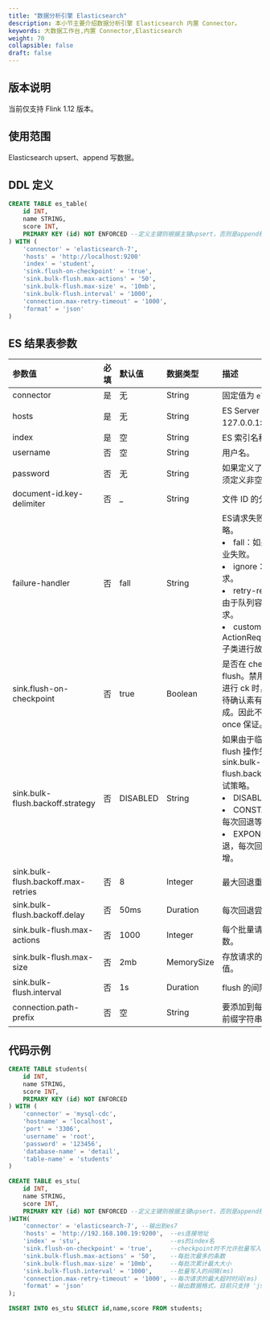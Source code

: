 ```yaml
---
title: "数据分析引擎 Elasticsearch"
description: 本小节主要介绍数据分析引擎 Elasticsearch 内置 Connector。 
keywords: 大数据工作台,内置 Connector,Elasticsearch
weight: 70
collapsible: false
draft: false
---
```




## 版本说明

当前仅支持 Flink 1.12 版本。

## 使用范围

Elasticsearch upsert、append 写数据。

## DDL 定义

```sql
CREATE TABLE es_table(
    id INT,
    name STRING,
    score INT,
    PRIMARY KEY (id) NOT ENFORCED --定义主键则根据主键upsert，否则是append模式
) WITH (
    'connector' = 'elasticsearch-7',
    'hosts' = 'http://localhost:9200'
    'index' = 'student',
    'sink.flush-on-checkpoint' = 'true',
    'sink.bulk-flush.max-actions' = '50',
    'sink.bulk-flush.max-size' =. '10mb',
    'sink.bulk-flush.interval' = '1000',
    'connection.max-retry-timeout' = '1000',
    'format' = 'json'
)
```

## ES 结果表参数

| 参数值                              | 必填 | 默认值   | 数据类型   | 描述                                                         |
| :---------------------------------- | :--- | :------- | :--------- | :----------------------------------------------------------- |
| connector                           | 是   | 无       | String     | 固定值为 `elasticesearch-7`。                                |
| hosts                               | 是   | 无       | String     | ES Server 地址 如：127.0.0.1:9200。                          |
| index                               | 是   | 空       | String     | ES 索引名称。                                                |
| username                            | 否   | 空       | String     | 用户名。                                                     |
| password                            | 否   | 无       | String     | 如果定义了 username，则必须定义非空的 password。             |
| document-id.key-delimiter           | 否   | _        | String     | 文件 ID 的分隔符。                                           |
| failure-handler                     | 否   | fall     | String     | ES请求失败时的故障处理策略。<li>fall：如果请求失败，则作业失败。<li>ignore：忽略失败并删除请求。<li>retry-rejected：重新添加由于队列容量满而失败的请求。<li>custom class name：使用 ActionRequestFailureHandler 子类进行故障处理。 |
| sink.flush-on-checkpoint            | 否   | true     | Boolean    | 是否在 checkpoint 时执行 flush。禁用该功能后，在 ES 进行 ck 时，connector 将不等待确认素有 pending 请求已完成。因此不会提供 atleast-once 保证。 |
| sink.bulk-flush.backoff.strategy    | 否   | DISABLED | String     | 如果由于临时请求错误导致 flush 操作失败，则设置 sink.bulk-flush.backoff.startegy 指定重试策略。<li>DISABLED：不执行重试。<li>CONSTANT：常量回退，每次回退等待时间相同。<li>EXPONENTIAL：指数回退，每次回退等待时间指数递增。 |
| sink.bulk-flush.backoff.max-retries | 否   | 8        | Integer    | 最大回退重试次数。                                           |
| sink.bulk-flush.backoff.delay       | 否   | 50ms     | Duration   | 每次回退尝试之间的延迟。                                     |
| sink.bulk-flush.max-actions         | 否   | 1000     | Integer    | 每个批量请求的最大缓冲操作数。                               |
| sink.bulk-flush.max-size            | 否   | 2mb      | MemorySize | 存放请求的缓冲区内存最大值。                                 |
| sink.bulk-flush.interval            | 否   | 1s       | Duration   | flush 的间隔。                                               |
| connection.path-prefix              | 否   | 空       | String     | 要添加到每个 REST 通信中的前缀字符串。                       |

## 代码示例

```sql
CREATE TABLE students(
    id INT,
    name STRING,
    score INT,
    PRIMARY KEY (id) NOT ENFORCED
) WITH (
    'connector' = 'mysql-cdc',
    'hostname' = 'localhost',
    'port' = '3306',
    'username' = 'root',
    'password' = '123456',
    'database-name' = 'detail',
    'table-name' = 'students'
)
 
CREATE TABLE es_stu(
    id INT,
    name STRING,
    score INT,
    PRIMARY KEY (id) NOT ENFORCED --定义主键则根据主键upsert，否则是append模式
)WITH(
    'connector' = 'elasticsearch-7', --输出到es7
    'hosts' = 'http://192.168.100.19:9200',  --es连接地址
    'index' = 'stu',                         --es的index名
    'sink.flush-on-checkpoint' = 'true',     --checkpoint时不允许批量写入
    'sink.bulk-flush.max-actions' = '50',    --每批次最多的条数
    'sink.bulk-flush.max-size' = '10mb',     --每批次累计最大大小
    'sink.bulk-flush.interval' = '1000',     --批量写入的间隔(ms)
    'connection.max-retry-timeout' = '1000', --每次请求的最大超时时间(ms)
    'format' = 'json'                        --输出数据格式，目前只支持 'json'
);
 
INSERT INTO es_stu SELECT id,name,score FROM students;
```
